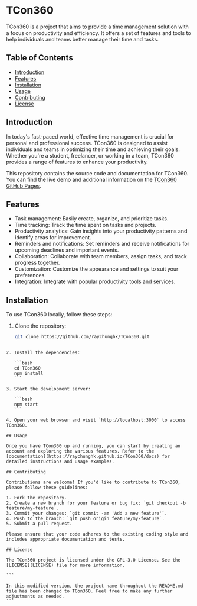 # TCon360

TCon360 is a project that aims to provide a time management solution with a focus on productivity and efficiency. It offers a set of features and tools to help individuals and teams better manage their time and tasks.

## Table of Contents

- [Introduction](#introduction)
- [Features](#features)
- [Installation](#installation)
- [Usage](#usage)
- [Contributing](#contributing)
- [License](#license)

## Introduction

In today's fast-paced world, effective time management is crucial for personal and professional success. TCon360 is designed to assist individuals and teams in optimizing their time and achieving their goals. Whether you're a student, freelancer, or working in a team, TCon360 provides a range of features to enhance your productivity.

This repository contains the source code and documentation for TCon360. You can find the live demo and additional information on the [TCon360 GitHub Pages](https://raychunghk.github.io/TCon360).

## Features

- Task management: Easily create, organize, and prioritize tasks.
- Time tracking: Track the time spent on tasks and projects.
- Productivity analytics: Gain insights into your productivity patterns and identify areas for improvement.
- Reminders and notifications: Set reminders and receive notifications for upcoming deadlines and important events.
- Collaboration: Collaborate with team members, assign tasks, and track progress together.
- Customization: Customize the appearance and settings to suit your preferences.
- Integration: Integrate with popular productivity tools and services.

## Installation

To use TCon360 locally, follow these steps:

1. Clone the repository:

   ```bash
   git clone https://github.com/raychunghk/TCon360.git
   ```

````

2. Install the dependencies:

   ```bash
   cd TCon360
   npm install
   ```

3. Start the development server:

   ```bash
   npm start
   ```

4. Open your web browser and visit `http://localhost:3000` to access TCon360.

## Usage

Once you have TCon360 up and running, you can start by creating an account and exploring the various features. Refer to the [documentation](https://raychunghk.github.io/TCon360/docs) for detailed instructions and usage examples.

## Contributing

Contributions are welcome! If you'd like to contribute to TCon360, please follow these guidelines:

1. Fork the repository.
2. Create a new branch for your feature or bug fix: `git checkout -b feature/my-feature`.
3. Commit your changes: `git commit -am 'Add a new feature'`.
4. Push to the branch: `git push origin feature/my-feature`.
5. Submit a pull request.

Please ensure that your code adheres to the existing coding style and includes appropriate documentation and tests.

## License

The TCon360 project is licensed under the GPL-3.0 License. See the [LICENSE](LICENSE) file for more information.

```

In this modified version, the project name throughout the README.md file has been changed to TCon360. Feel free to make any further adjustments as needed.
```
````
